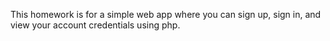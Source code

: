 This homework is for a simple web app where you can sign up, sign in, and view your account credentials using php.
